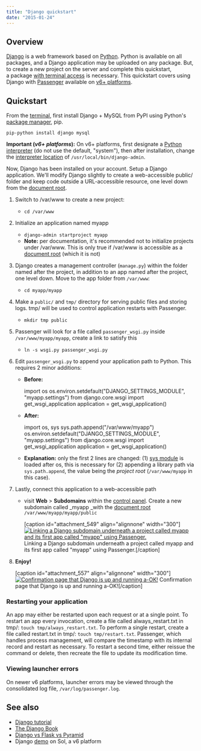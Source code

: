 ```yaml
---
title: "Django quickstart"
date: "2015-01-24"
---
```


## Overview

[Django](https://www.djangoproject.com/) is a web framework based on [Python](https://www.python.org/). Python is available on all packages, and a Django application may be uploaded on any package. But, to create a new project on the server and complete this quickstart, a package [with terminal access](https://kb.apnscp.com/terminal/is-terminal-access-available/) is necessary. This quickstart covers using Django with [Passenger](https://www.phusionpassenger.com/) available on [v6+ platforms](https://kb.apnscp.com/platform/determining-platform-version/).

## Quickstart

From the [terminal](https://kb.apnscp.com/terminal/accessing-terminal/), first install Django + MySQL from PyPI using Python's [package manager](https://kb.apnscp.com/python/installing-packages/), pip.

`pip-python install django mysql`

**Important (_v6+ platforms_):** On v6+ platforms, first designate a [Python interpreter](https://kb.apnscp.com/python/changing-python-versions/) (do not use the default, "system"), then after installation, change the [interpreter location](https://kb.apnscp.com/python/python-bins-fail-import-library/) of `/usr/local/bin/django-admin`.

Now, Django has been installed on your account. Setup a Django application. We'll modify Django slightly to create a web-accessible public/ folder and keep code outside a URL-accessible resource, one level down from the [document root](https://kb.apnscp.com/web-content/where-is-site-content-served-from/).

1. Switch to /var/www to create a new project:
    - `cd /var/www`
2. Initialize an application named myapp
    - `django-admin startproject myapp`
    - **Note:** per documentation, it's recommended not to initialize projects under /var/www. This is only true if /var/www is accessible as a [document root](https://kb.apnscp.com/web-content/where-is-site-content-served-from/) (which it is not)
3. Django creates a management controller (`manage.py`) within the folder named after the project, in addition to an app named after the project, one level down. Move to the app folder from `/var/www`:
    - `cd myapp/myapp`
4. Make a `public/` and `tmp/` directory for serving public files and storing logs. tmp/ will be used to control application restarts with Passenger.
    - `mkdir tmp public`
5. Passenger will look for a file called `passenger_wsgi.py` inside `/var/www/myapp/myapp`, create a link to satisfy this
    - `ln -s wsgi.py passenger_wsgi.py`
6. Edit `passenger_wsgi.py` to append your application path to Python. This requires 2 minor additions:
    - **Before:**
        
        import os
        os.environ.setdefault("DJANGO\_SETTINGS\_MODULE", "myapp.settings")
        from django.core.wsgi import get\_wsgi\_application
        application = get\_wsgi\_application()
        
    - **After:**
        
        import os, sys
        sys.path.append("/var/www/myapp")
        os.environ.setdefault("DJANGO\_SETTINGS\_MODULE", "myapp.settings")
        from django.core.wsgi import get\_wsgi\_application
        application = get\_wsgi\_application()
        
    - **Explanation:** only the first 2 lines are changed: (1) [sys module](https://docs.python.org/2/library/sys.html) is loaded after os, this is necessary for (2) appending a library path via `sys.path.append`, the value being the _project root_ (`/var/www/myapp` in this case).
7. Lastly, connect this application to a web-accessible path
    - visit **Web** > **Subdomains** within the [control panel](https://kb.apnscp.com/control-panel/logging-into-the-control-panel/). Create a new subdomain called _myapp _with the [document root](https://kb.apnscp.com/web-content/where-is-site-content-served-from/) `/var/www/myapp/myapp/public`
        
        \[caption id="attachment\_549" align="alignnone" width="300"\][![Linking a Django subdomain underneath a project called myapp and its first app called "myapp" using Passenger.](https://kb.apnscp.com/wp-content/uploads/2015/01/django-subdomain-ex-300x69.png)](https://kb.apnscp.com/wp-content/uploads/2015/01/django-subdomain-ex.png) Linking a Django subdomain underneath a project called myapp and its first app called "myapp" using Passenger.\[/caption\]
8. __**Enjoy!**__
    
    \[caption id="attachment\_557" align="alignnone" width="300"\][![Confirmation page that Django is up and running a-OK!](https://kb.apnscp.com/wp-content/uploads/2015/01/django-confirmation-page-300x58.png)](https://kb.apnscp.com/wp-content/uploads/2015/01/django-confirmation-page.png) Confirmation page that Django is up and running a-OK!\[/caption\]

### Restarting your application

An app may either be restarted upon each request or at a single point. To restart an app every invocation, create a file called always\_restart.txt in tmp/: `touch tmp/always_restart.txt`. To perform a single restart, create a file called restart.txt in tmp/: `touch tmp/restart.txt`. Passenger, which handles process management, will compare the timestamp with its internal record and restart as necessary. To restart a second time, either reissue the command or delete, then recreate the file to update its modification time.

### Viewing launcher errors

On newer v6 platforms, launcher errors may be viewed through the consolidated log file, `/var/log/passenger.log`.

## See also

- [Django tutorial](https://docs.djangoproject.com/en/1.7/intro/tutorial01/)
- [The Django Book](http://www.djangobook.com/en/2.0/index.html)
- [Django vs Flask vs Pyramid](https://www.airpair.com/python/posts/django-flask-pyramid)
- Django [demo](http://django.sandbox.apnscp.com) on Sol, a v6 platform
